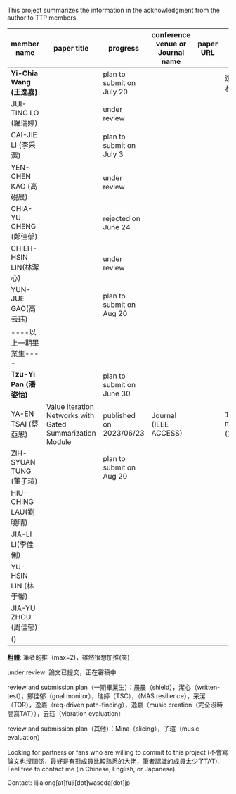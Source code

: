 This project summarizes the information in the acknowledgment from the author to TTP members.

| member name   | paper title | progress| conference venue or Journal name | paper URL | notes |
|---------------|-------------|-----------------|---------------------|-----|-----------------|
| **Yi-Chia Wang (王逸嘉)**  ||plan to submit on July 20|                     |     |逸嘉かわー|
| JUI-TING LO (羅瑞婷)   |             |under review|                     ||                 |
| CAI-JIE LI (李采潔)   |             |plan to submit on July 3|                     ||                 |
| YEN-CHEN KAO (高硯晨) |             |under review|                     ||                 |
| CHIA-YU CHENG (鄭佳郁) |             |rejected on June 24|                     |     |                 |
| CHIEH-HSIN LIN(林潔心)|             |under review|                     |     |                 |
| YUN-JUE GAO(高云珏)|             |plan to submit on Aug 20|                     |     |                 |
| ----以上一期畢業生----|             |                 |                     |     |                 |
| **Tzu-Yi Pan (潘姿怡)**    ||plan to submit on June 30|     |                 |
| YA-EN TSAI (蔡亞恩) | Value Iteration Networks with Gated Summarization Module | published on 2023/06/23 | Journal (IEEE ACCESS) |     |1st member (笑)|
| ZIH-SYUAN TUNG (董子瑄) |             |plan to submit on Aug 20|                     |     |                 |
| HIU-CHING LAU(劉曉晴)|             |                 |                     |     |                 |
| JIA-LI LI(李佳俐)|             ||                     |     |                 |
| YU-HSIN LIN (林于馨)|             |                 |                     |     |                 |
| JIA-YU ZHOU (周佳郁)|             |                 |                     |     |                 |
| ()|             |                 |                     |     |                 |


**粗體**: 筆者的推（max=2)，雖然很想加推(笑)

under review: 論文已提交，正在審稿中

review and submission plan（一期畢業生）：晨晨（shield），潔心（written-test），鄭佳郁（goal monitor），瑞婷（TSC），（MAS resilience），采潔（TOR），逸嘉（req-driven path-finding），逸嘉（music creation（完全沒時間寫TAT）），云珏（vibration evaluation）

review and submission plan（其他）：Mina（slicing），子瑄（music evaluation）

Looking for partners or fans who are willing to commit to this project (不會寫論文也沒關係，最好是有對成員比較熟悉的大佬，筆者認識的成員太少了TAT). Feel free to contact me (in Chinese, English, or Japanese).

Contact: lijialong[at]fuji[dot]waseda[dot]jp
